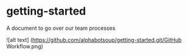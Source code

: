 # getting-started
A document to go over our team processes

![alt text] (https://github.com/alphabotsoup/getting-started.git/GitHub Workflow.png)

